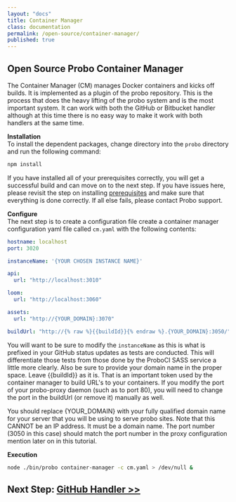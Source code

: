 ```yaml
---
layout: "docs"
title: Container Manager
class: documentation
permalink: /open-source/container-manager/
published: true
---
```


## Open Source Probo Container Manager
The Container Manager (CM) manages Docker containers and kicks off builds. It is implemented as a plugin of the probo repository. This is the process that does the heavy lifting of the probo system and is the most important system. It can work with both the GitHub or Bitbucket handler although at this time there is no easy way to make it work with both handlers at the same time.

**Installation**  
To install the dependent packages, change directory into the `probo` directory and run the following command:

```bash
npm install
```

If you have installed all of your prerequisites correctly, you will get a successful build and can move on to the next step. If you have issues here, please revisit the step on installing [prerequisites](/open-source/getting-started) and make sure that everything is done correctly. If all else fails, please contact Probo support.

**Configure**  
The next step is to create a configuration file create a container manager configuration yaml file called `cm.yaml` with the following contents:

```yaml
hostname: localhost
port: 3020

instanceName: '{YOUR CHOSEN INSTANCE NAME}'

api:
  url: "http://localhost:3010"

loom:
  url: "http://localhost:3060"

assets:
  url: "http://{YOUR_DOMAIN}:3070"

buildUrl: "http://{% raw %}{{buildId}}{% endraw %}.{YOUR_DOMAIN}:3050/"
```

You will want to be sure to modify the `instanceName` as this is what is prefixed in your GitHub status updates as tests are conducted. This will differentiate those tests from those done by the ProboCI SASS service a little more clearly. Also be sure to provide your domain name in the proper space. Leave {&#123;buildId&#125;} as it is. That is an important token used by the container manager to build URL's to your containers. If you modify the port of your probo-proxy daemon (such as to port 80), you will need to change the port in the buildUrl (or remove it) manually as well.

You should replace {YOUR_DOMAIN} with your fully qualified domain name for your server that you will be using to serve probo sites. Note that this CANNOT be an IP address. It must be a domain name. The port number (3050 in this case) should match the port number in the proxy configuration mention later on in this tutorial.

**Execution**  
```bash
node ./bin/probo container-manager -c cm.yaml > /dev/null &
```

## Next Step: [GitHub Handler >>](/open-source/github/)